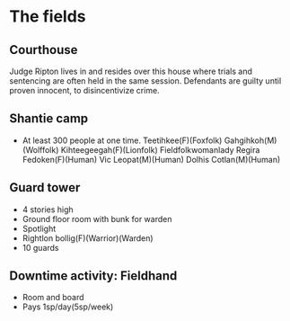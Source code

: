 # The fields

## Courthouse
Judge Ripton lives in and resides over this house where trials and sentencing are often held in the same session. Defendants are guilty until proven innocent, to disincentivize crime.

## Shantie camp
- At least 300 people at one time.
Teetihkee(F)(Foxfolk)
Gahgihkoh(M)(Wolffolk)
Kihteegeegah(F)(Lionfolk)
Fieldfolkwomanlady
Regira Fedoken(F)(Human)
Vic Leopat(M)(Human)
Dolhis Cotlan(M)(Human)

## Guard tower
- 4 stories high
- Ground floor room with bunk for warden
- Spotlight
- Rightlon bollig(F)(Warrior)(Warden)
- 10 guards

## Downtime activity: Fieldhand
- Room and board
- Pays 1sp/day(5sp/week)
